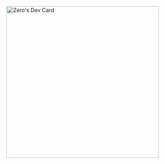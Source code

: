 <a href="https://app.daily.dev/Zuzwang"><img src="https://api.daily.dev/devcards/f92cb520bb834334987ce1373220fac0.png?r=kvs" width="400" alt="Zero's Dev Card"/></a>
